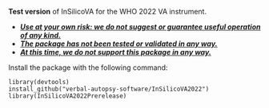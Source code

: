 **Test version** of InSilicoVA for the WHO 2022 VA instrument. 


* <ins>**_Use at your own risk: we do not suggest or guarantee useful operation of any kind._**</ins>
* <ins>**_The package has not been tested or validated in any way._**</ins>
* <ins>**_At this time, we do not support this package in any way._**</ins>

Install the package with the following command:

```
library(devtools)
install_github("verbal-autopsy-software/InSilicoVA2022")
library(InSilicoVA2022Prerelease)
```
